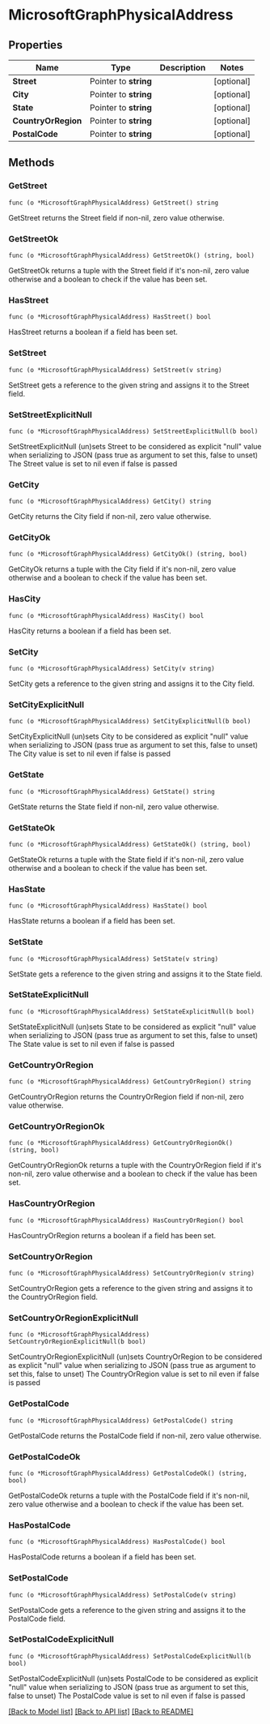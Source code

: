 # MicrosoftGraphPhysicalAddress

## Properties

Name | Type | Description | Notes
------------ | ------------- | ------------- | -------------
**Street** | Pointer to **string** |  | [optional] 
**City** | Pointer to **string** |  | [optional] 
**State** | Pointer to **string** |  | [optional] 
**CountryOrRegion** | Pointer to **string** |  | [optional] 
**PostalCode** | Pointer to **string** |  | [optional] 

## Methods

### GetStreet

`func (o *MicrosoftGraphPhysicalAddress) GetStreet() string`

GetStreet returns the Street field if non-nil, zero value otherwise.

### GetStreetOk

`func (o *MicrosoftGraphPhysicalAddress) GetStreetOk() (string, bool)`

GetStreetOk returns a tuple with the Street field if it's non-nil, zero value otherwise
and a boolean to check if the value has been set.

### HasStreet

`func (o *MicrosoftGraphPhysicalAddress) HasStreet() bool`

HasStreet returns a boolean if a field has been set.

### SetStreet

`func (o *MicrosoftGraphPhysicalAddress) SetStreet(v string)`

SetStreet gets a reference to the given string and assigns it to the Street field.

### SetStreetExplicitNull

`func (o *MicrosoftGraphPhysicalAddress) SetStreetExplicitNull(b bool)`

SetStreetExplicitNull (un)sets Street to be considered as explicit "null" value
when serializing to JSON (pass true as argument to set this, false to unset)
The Street value is set to nil even if false is passed
### GetCity

`func (o *MicrosoftGraphPhysicalAddress) GetCity() string`

GetCity returns the City field if non-nil, zero value otherwise.

### GetCityOk

`func (o *MicrosoftGraphPhysicalAddress) GetCityOk() (string, bool)`

GetCityOk returns a tuple with the City field if it's non-nil, zero value otherwise
and a boolean to check if the value has been set.

### HasCity

`func (o *MicrosoftGraphPhysicalAddress) HasCity() bool`

HasCity returns a boolean if a field has been set.

### SetCity

`func (o *MicrosoftGraphPhysicalAddress) SetCity(v string)`

SetCity gets a reference to the given string and assigns it to the City field.

### SetCityExplicitNull

`func (o *MicrosoftGraphPhysicalAddress) SetCityExplicitNull(b bool)`

SetCityExplicitNull (un)sets City to be considered as explicit "null" value
when serializing to JSON (pass true as argument to set this, false to unset)
The City value is set to nil even if false is passed
### GetState

`func (o *MicrosoftGraphPhysicalAddress) GetState() string`

GetState returns the State field if non-nil, zero value otherwise.

### GetStateOk

`func (o *MicrosoftGraphPhysicalAddress) GetStateOk() (string, bool)`

GetStateOk returns a tuple with the State field if it's non-nil, zero value otherwise
and a boolean to check if the value has been set.

### HasState

`func (o *MicrosoftGraphPhysicalAddress) HasState() bool`

HasState returns a boolean if a field has been set.

### SetState

`func (o *MicrosoftGraphPhysicalAddress) SetState(v string)`

SetState gets a reference to the given string and assigns it to the State field.

### SetStateExplicitNull

`func (o *MicrosoftGraphPhysicalAddress) SetStateExplicitNull(b bool)`

SetStateExplicitNull (un)sets State to be considered as explicit "null" value
when serializing to JSON (pass true as argument to set this, false to unset)
The State value is set to nil even if false is passed
### GetCountryOrRegion

`func (o *MicrosoftGraphPhysicalAddress) GetCountryOrRegion() string`

GetCountryOrRegion returns the CountryOrRegion field if non-nil, zero value otherwise.

### GetCountryOrRegionOk

`func (o *MicrosoftGraphPhysicalAddress) GetCountryOrRegionOk() (string, bool)`

GetCountryOrRegionOk returns a tuple with the CountryOrRegion field if it's non-nil, zero value otherwise
and a boolean to check if the value has been set.

### HasCountryOrRegion

`func (o *MicrosoftGraphPhysicalAddress) HasCountryOrRegion() bool`

HasCountryOrRegion returns a boolean if a field has been set.

### SetCountryOrRegion

`func (o *MicrosoftGraphPhysicalAddress) SetCountryOrRegion(v string)`

SetCountryOrRegion gets a reference to the given string and assigns it to the CountryOrRegion field.

### SetCountryOrRegionExplicitNull

`func (o *MicrosoftGraphPhysicalAddress) SetCountryOrRegionExplicitNull(b bool)`

SetCountryOrRegionExplicitNull (un)sets CountryOrRegion to be considered as explicit "null" value
when serializing to JSON (pass true as argument to set this, false to unset)
The CountryOrRegion value is set to nil even if false is passed
### GetPostalCode

`func (o *MicrosoftGraphPhysicalAddress) GetPostalCode() string`

GetPostalCode returns the PostalCode field if non-nil, zero value otherwise.

### GetPostalCodeOk

`func (o *MicrosoftGraphPhysicalAddress) GetPostalCodeOk() (string, bool)`

GetPostalCodeOk returns a tuple with the PostalCode field if it's non-nil, zero value otherwise
and a boolean to check if the value has been set.

### HasPostalCode

`func (o *MicrosoftGraphPhysicalAddress) HasPostalCode() bool`

HasPostalCode returns a boolean if a field has been set.

### SetPostalCode

`func (o *MicrosoftGraphPhysicalAddress) SetPostalCode(v string)`

SetPostalCode gets a reference to the given string and assigns it to the PostalCode field.

### SetPostalCodeExplicitNull

`func (o *MicrosoftGraphPhysicalAddress) SetPostalCodeExplicitNull(b bool)`

SetPostalCodeExplicitNull (un)sets PostalCode to be considered as explicit "null" value
when serializing to JSON (pass true as argument to set this, false to unset)
The PostalCode value is set to nil even if false is passed

[[Back to Model list]](../README.md#documentation-for-models) [[Back to API list]](../README.md#documentation-for-api-endpoints) [[Back to README]](../README.md)


